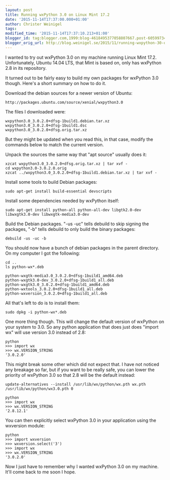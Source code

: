 ```yaml
---
layout: post
title: Running wxPython 3.0 on Linux Mint 17.2
date: '2015-11-14T17:37:00.000+01:00'
author: Christer Weinigel
tags:
modified_time: '2015-11-14T17:37:10.213+01:00'
blogger_id: tag:blogger.com,1999:blog-4618495377058807667.post-6059973465350912087
blogger_orig_url: http://blog.weinigel.se/2015/11/running-wxpython-30-on-linux-mint-172.html
---
```


I wanted to try out wxPython 3.0 on my machine running Linux Mint
17.2. Unfortunately, Ubuntu 14.04 LTS, that Mint is based on, only has
wxPython 2.8 in its repository.

It turned out to be fairly easy to build my own packages for wxPython
3.0 though.  Here's a short summary on how to do it.

Download the debian sources for a newer version of Ubuntu:

    http://packages.ubuntu.com/source/xenial/wxpython3.0

The files I downloaded were:

    wxpython3.0_3.0.2.0+dfsg-1build1.debian.tar.xz
    wxpython3.0_3.0.2.0+dfsg-1build1.dsc
    wxpython3.0_3.0.2.0+dfsg.orig.tar.xz

But they might be updated when you read this, in that case, modify the
commands below to match the current version.

Unpack the sources the same way that "apt source" usually does it:

    xzcat wxpython3.0_3.0.2.0+dfsg.orig.tar.xz | tar xvf -
    cd wxpython3.0-3.0.2.0.orig
    xzcat ../wxpython3.0_3.0.2.0+dfsg-1build1.debian.tar.xz | tar xvf -

Install some tools to build Debian packages:

    sudo apt-get install build-essential devscripts

Install some dependencies needed by wxPython itself:

    sudo apt-get install python-all python-all-dev libgtk2.0-dev libwxgtk3.0-dev libwxgtk-media3.0-dev

Build the Debian packages.  "-us -uc" tells debuild to skip signing
the packages, "-b" tells debuild to only build the binary packages:

    debuild -us -uc -b

You should now have a bunch of debian packages in the parent
directory.  On my computer I got the following:

    cd ..
    ls python-wx*.deb

    python-wxgtk-media3.0_3.0.2.0+dfsg-1build1_amd64.deb
    python-wxgtk3.0-dev_3.0.2.0+dfsg-1build1_all.deb
    python-wxgtk3.0_3.0.2.0+dfsg-1build1_amd64.deb
    python-wxtools_3.0.2.0+dfsg-1build1_all.deb
    python-wxversion_3.0.2.0+dfsg-1build1_all.deb

All that's left to do is to install them:

    sudo dpkg -i python-wx*.deb

One more thing though.  This will change the default version of
wxPython on your system to 3.0.  So any python application that does
just does "import wx" will use version 3.0 instead of 2.8:

    python
    >>> import wx
    >>> wx.VERSION_STRING
    '3.0.2.0'

This might break some other which did not expect that.  I have not
noticed any breakage so far, but if you want to be really safe, you
can lower the priority of wxPython 3.0 so that 2.8 will be the default
instead:

    update-alternatives --install /usr/lib/wx/python/wx.pth wx.pth /usr/lib/wx/python/wx3.0.pth 0

    python
    >>> import wx
    >>> wx.VERSION_STRING
    '2.8.12.1'

You can then explicitly select wxPython 3.0 in your application using
the wxversion module:

    python
    >>> import wxversion
    >>> wxversion.select('3')
    >>> import wx
    >>> wx.VERSION_STRING
    '3.0.2.0'

Now I just have to remember why I wanted wxPython 3.0 on my machine.  It'll come back to me soon I hope.

